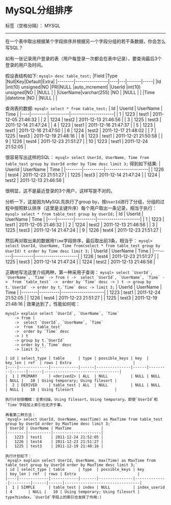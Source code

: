 ﻿# MySQL分组排序

标签（空格分隔）： MYSQL

---

在一个表中取出根据某个字段排序并根据另一个字段分组的若干条数据，你会怎么写SQL？

如有一张记录用户登录的表（用户每登录一次都会在表中记录），要查询最后3个登录的用户及时间。

假设表结构如下:
`mysql> desc table_test;`
|Field   |Type            |Null|Key|Default|Extra|
|--------|----------------|----|---|-------|-----|
|Id      |int(10) unsigned|NO  |PRI|NULL   |auto_increment|
|UserId  |int(10) unsigned|NO  |   |NULL   |              |
|UserName|varchar(255)    |NO  |   |NULL   |              |
|Time    |datetime        |NO  |   |NULL   |              |

查询表的数据:
`mysql> select * from table_test;`
| Id | UserId | UserName | Time                |
|----|--------|----------|---------------------|
|  1 |   1223 | test1    | 2011-12-05 21:46:32 |
|  2 |   1224 | test2    | 2011-12-13 21:46:56 |
|  3 |   1225 | test3    | 2011-12-14 21:47:24 |
|  4 |   1223 | test1    | 2011-12-16 21:47:37 |
|  5 |   1223 | test1    | 2011-12-16 21:47:50 |
|  6 |   1224 | test2    | 2011-12-17 21:48:02 |
|  7 |   1225 | test3    | 2011-12-19 21:48:16 |
|  8 |   1223 | test1    | 2011-12-21 21:50:58 |
|  9 |   1226 | test4    | 2011-12-23 21:51:27 |
| 10 |   1223 | test1    | 2011-12-24 21:52:05 |

很容易写出这样的SQL：
`mysql> select UserId, UserName, Time from table_test group by UserId order by Time desc limit 3;`
得到如下结果:
| UserId | UserName | Time                |
|--------|----------|---------------------|
|   1226 | test4    | 2011-12-23 21:51:27 |
|   1225 | test3    | 2011-12-14 21:47:24 |
|   1224 | test2    | 2011-12-13 21:46:56 |

很明显，这不是最近登录的3个用户，这样写是不对的。

分析一下，这是因为MySQL先执行了group by，按`UserId`进行了分组，分组的过程中按照默认排序（这里是主键升序）每个用户取出一条记录，相当于执行：
`mysql> select * from table_test group by UserId;`
| Id | UserId | UserName | Time                |
|----|--------|----------|---------------------|
|  1 |   1223 | test1    | 2011-12-05 21:46:32 |
|  2 |   1224 | test2    | 2011-12-13 21:46:56 |
|  3 |   1225 | test3    | 2011-12-14 21:47:24 |
|  9 |   1226 | test4    | 2011-12-23 21:51:27 |

然后再对取出来的数据用`Time`字段排序，最后取出前3条，相当于：
`mysql> select UserId, UserName, Time from(select * from table_test group by UserId) t order by Time desc limit 3;`
| UserId | UserName | Time                |
|--------|----------|---------------------|
|   1226 | test4    | 2011-12-23 21:51:27 |
|   1225 | test3    | 2011-12-14 21:47:24 |
|   1224 | test2    | 2011-12-13 21:46:56 |


正确地写法这里介绍两种，第一种采用子查询：
```mysql> select `UserId`, `UserName`, `Time`
    -> from (
    -> 	select `UserId`, `UserName`, `Time`
    ->  from `table_test`
    ->  order by `Time` desc
    -> ) t
    -> group by t.`UserId`
    -> order by t.`Time` desc
    -> limit 3;```
| UserId | UserName | Time                |
|--------|----------|---------------------|
|   1223 | test1    | 2011-12-24 21:52:05 |
|   1226 | test4    | 2011-12-23 21:51:27 |
|   1225 | test3    | 2011-12-19 21:48:16 |
效果达到了，性能如何呢：


```
mysql> explain select `UserId`, `UserName`, `Time`
    -> from (
    -> 	select `UserId`, `UserName`, `Time`
    ->  from `table_test`
    ->  order by `Time` desc
    -> ) t
    -> group by t.`UserId`
    -> order by t.`Time` desc
    -> limit 3;```

| id | select_type | table      | type | possible_keys | key  | key_len | ref  | rows | Extra                           |
|----|-------------|------------|------|---------------|------|---------|------|------|---------------------------------|
|  1 | PRIMARY     | <derived2> | ALL  | NULL          | NULL | NULL    | NULL |   10 | Using temporary; Using filesort |
|  2 | DERIVED     | table_test | ALL  | NULL          | NULL | NULL    | NULL |   10 | Using filesort                  |

执行计划很糟糕：全表扫描，Using filesort，Using temporary。即使`UserId`和`Time`字段加上索引也无济于事。

再看第二种方法：
`mysql> select UserId, UserName, max(Time) as MaxTime from table_test group by UserId order by MaxTime desc limit 3;`
| UserId | UserName | MaxTime             |
|--------|----------|---------------------|
|   1223 | test1    | 2011-12-24 21:52:05 |
|   1226 | test4    | 2011-12-23 21:51:27 |
|   1225 | test3    | 2011-12-19 21:48:16 |

执行计划如下：
`mysql> explain select UserId, UserName, max(Time) as MaxTime from table_test group by UserId order by MaxTime desc limit 3;`
| id | select_type | table      | type  | possible_keys | key          | key_len | ref  | rows | Extra                           |
|----|-------------|------------|-------|---------------|--------------|---------|------|------|---------------------------------|
|  1 | SIMPLE      | table_test | index | NULL          | index_userid | 4       | NULL |   10 | Using temporary; Using filesort |
type为index，`UserId`字段上的索引也发挥了作用:)




